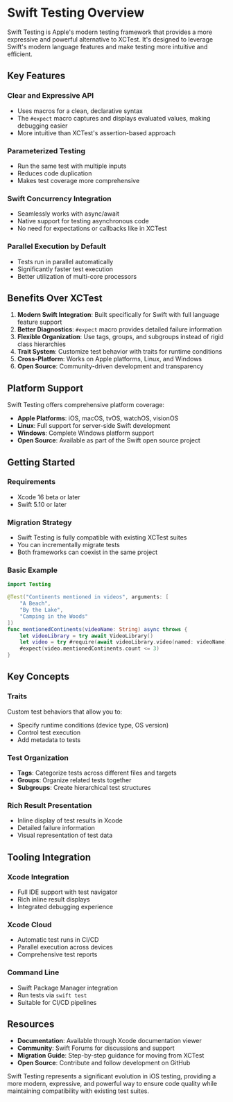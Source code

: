 # Swift Testing Overview

Swift Testing is Apple's modern testing framework that provides a more expressive and powerful alternative to XCTest. It's designed to leverage Swift's modern language features and make testing more intuitive and efficient.

## Key Features

### Clear and Expressive API
- Uses macros for a clean, declarative syntax
- The `#expect` macro captures and displays evaluated values, making debugging easier
- More intuitive than XCTest's assertion-based approach

### Parameterized Testing
- Run the same test with multiple inputs
- Reduces code duplication
- Makes test coverage more comprehensive

### Swift Concurrency Integration
- Seamlessly works with async/await
- Native support for testing asynchronous code
- No need for expectations or callbacks like in XCTest

### Parallel Execution by Default
- Tests run in parallel automatically
- Significantly faster test execution
- Better utilization of multi-core processors

## Benefits Over XCTest

1. **Modern Swift Integration**: Built specifically for Swift with full language feature support
2. **Better Diagnostics**: `#expect` macro provides detailed failure information
3. **Flexible Organization**: Use tags, groups, and subgroups instead of rigid class hierarchies
4. **Trait System**: Customize test behavior with traits for runtime conditions
5. **Cross-Platform**: Works on Apple platforms, Linux, and Windows
6. **Open Source**: Community-driven development and transparency

## Platform Support

Swift Testing offers comprehensive platform coverage:
- **Apple Platforms**: iOS, macOS, tvOS, watchOS, visionOS
- **Linux**: Full support for server-side Swift development
- **Windows**: Complete Windows platform support
- **Open Source**: Available as part of the Swift open source project

## Getting Started

### Requirements
- Xcode 16 beta or later
- Swift 5.10 or later

### Migration Strategy
- Swift Testing is fully compatible with existing XCTest suites
- You can incrementally migrate tests
- Both frameworks can coexist in the same project

### Basic Example

```swift
import Testing

@Test("Continents mentioned in videos", arguments: [
    "A Beach",
    "By the Lake", 
    "Camping in the Woods"
])
func mentionedContinents(videoName: String) async throws {
    let videoLibrary = try await VideoLibrary()
    let video = try #require(await videoLibrary.video(named: videoName))
    #expect(video.mentionedContinents.count <= 3)
}
```

## Key Concepts

### Traits
Custom test behaviors that allow you to:
- Specify runtime conditions (device type, OS version)
- Control test execution
- Add metadata to tests

### Test Organization
- **Tags**: Categorize tests across different files and targets
- **Groups**: Organize related tests together
- **Subgroups**: Create hierarchical test structures

### Rich Result Presentation
- Inline display of test results in Xcode
- Detailed failure information
- Visual representation of test data

## Tooling Integration

### Xcode Integration
- Full IDE support with test navigator
- Rich inline result displays
- Integrated debugging experience

### Xcode Cloud
- Automatic test runs in CI/CD
- Parallel execution across devices
- Comprehensive test reports

### Command Line
- Swift Package Manager integration
- Run tests via `swift test`
- Suitable for CI/CD pipelines

## Resources

- **Documentation**: Available through Xcode documentation viewer
- **Community**: Swift Forums for discussions and support
- **Migration Guide**: Step-by-step guidance for moving from XCTest
- **Open Source**: Contribute and follow development on GitHub

Swift Testing represents a significant evolution in iOS testing, providing a more modern, expressive, and powerful way to ensure code quality while maintaining compatibility with existing test suites.